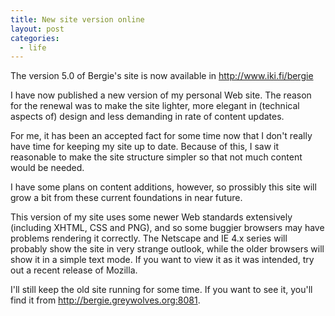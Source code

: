 ```yaml
---
title: New site version online
layout: post
categories:
  - life
---
```

The version 5.0 of Bergie's site is now available in <http://www.iki.fi/bergie>

I have now published a new version of my personal Web site. The reason for the renewal was to make the site lighter, more elegant in (technical aspects of) design and less demanding in rate of content updates.

For me, it has been an accepted fact for some time now that I don't really have time for keeping my site up to date. Because of this, I saw it reasonable to make the site structure simpler so that not much content would be needed.

I have some plans on content additions, however, so prossibly this site will grow a bit from these current foundations in near future.

This version of my site uses some newer Web standards extensively (including XHTML, CSS and PNG), and so some buggier browsers may have problems rendering it correctly. The Netscape and IE 4.x series will probably show the site in very strange outlook, while the older browsers will show it in a simple text mode. If you want to view it as it was intended, try out a recent release of Mozilla.

I'll still keep the old site running for some time. If you want to see it, you'll find it from <http://bergie.greywolves.org:8081>. 
